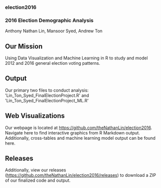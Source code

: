 ### election2016
### 2016 Election Demographic Analysis
Anthony Nathan Lin, Mansoor Syed, Andrew Ton

## Our Mission
Using Data Visualization and Machine Learning in R to study and model 2012 and 2016 general election voting patterns.

## Output
Our primary two files to conduct analysis: 'Lin_Ton_Syed_FinalElectionProject.R' and 'Lin_Ton_Syed_FinalElectionProject_ML.R'

## Web Visualizations
Our webpage is located at https://github.com/theNathanLin/election2016. Navigate here to find interactive graphics from R Markdown output. Additionally, cross-tables and machine learning model output can be found here.

## Releases
Additionally, view our releases (https://github.com/theNathanLin/election2016/releases) to download a ZIP of our finalized code and output.

